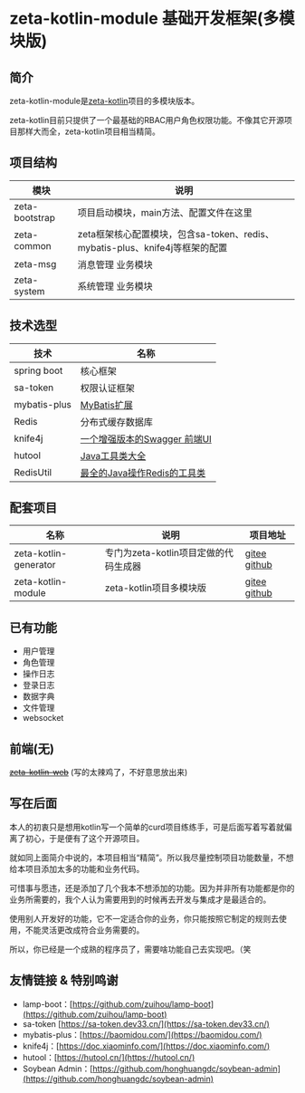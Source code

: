 # zeta-kotlin-module 基础开发框架(多模块版)

## 简介
zeta-kotlin-module是[zeta-kotlin](https://gitee.com/xia5800/zeta-kotlin)项目的多模块版本。

zeta-kotlin目前只提供了一个最基础的RBAC用户角色权限功能。不像其它开源项目那样大而全，zeta-kotlin项目相当精简。

## 项目结构

| 模块                         | 说明                                                                    |
| -------------------------- | ---------------------------------------------------------------------- |
| zeta-bootstrap             | 项目启动模块，main方法、配置文件在这里                                              |
| zeta-common         | zeta框架核心配置模块，包含sa-token、redis、mybatis-plus、knife4j等框架的配置   |
| zeta-msg         | 消息管理 业务模块  |
| zeta-system         | 系统管理 业务模块   |


## 技术选型

| 技术                       | 名称                                                         |
| -------------------------- | ------------------------------------------------------------ |
| spring boot                | 核心框架                                                     |
| sa-token                   | 权限认证框架                                                     |
| mybatis-plus               | [MyBatis扩展](https://doc.xiaominfo.com/)                      |
| Redis                      | 分布式缓存数据库                                             |
| knife4j                    | [一个增强版本的Swagger 前端UI](https://doc.xiaominfo.com/knife4j/)  |
| hutool                     | [Java工具类大全](https://hutool.cn/docs/#/)                  |
| RedisUtil                  | [最全的Java操作Redis的工具类](https://gitee.com/whvse/RedisUtil) |

## 配套项目

| 名称                  | 说明                                  | 项目地址                                                     |
| --------------------- | ------------------------------------- | ------------------------------------------------------------ |
| zeta-kotlin-generator | 专门为zeta-kotlin项目定做的代码生成器 | [gitee](https://gitee.com/xia5800/zeta-kotlin-generator)  [github](https://github.com/xia5800/zeta-kotlin-generator) |
| zeta-kotlin-module    | zeta-kotlin项目多模块版              | [gitee](https://gitee.com/xia5800/zeta-kotlin-module) [github](https://github.com/xia5800/springboot-kotlin-module)|

## 已有功能

- 用户管理
- 角色管理
- 操作日志
- 登录日志
- 数据字典
- 文件管理
- websocket


## 前端(无)

[~~zeta-kotlin-web~~](https://gitee.com/xia5800/zeta-kotlin-web) (写的太辣鸡了，不好意思放出来)


## 写在后面

本人的初衷只是想用kotlin写一个简单的curd项目练练手，可是后面写着写着就偏离了初心，于是便有了这个开源项目。

就如同上面简介中说的，本项目相当“精简”。所以我尽量控制项目功能数量，不想给本项目添加太多的功能和业务代码。

可惜事与愿违，还是添加了几个我本不想添加的功能。因为并非所有功能都是你的业务所需要的，我个人认为需要用到的时候再去开发与集成才是最适合的。

使用别人开发好的功能，它不一定适合你的业务，你只能按照它制定的规则去使用，不能灵活更改成符合业务需要的。

所以，你已经是一个成熟的程序员了，需要啥功能自己去实现吧。（笑


## 友情链接 & 特别鸣谢

- lamp-boot：[https://github.com/zuihou/lamp-boot](https://github.com/zuihou/lamp-boot)
- sa-token [https://sa-token.dev33.cn/](https://sa-token.dev33.cn/)
- mybatis-plus：[https://baomidou.com/](https://baomidou.com/)
- knife4j：[https://doc.xiaominfo.com/](https://doc.xiaominfo.com/)
- hutool：[https://hutool.cn/](https://hutool.cn/)
- Soybean Admin：[https://github.com/honghuangdc/soybean-admin](https://github.com/honghuangdc/soybean-admin)

